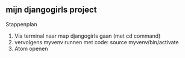 ## mijn djangogirls project

Stappenplan

1. Via terminal naar map djangogirls gaan (met cd command)
2. vervolgens myvenv runnen met code: source myvenv/bin/activate
3. Atom openen
